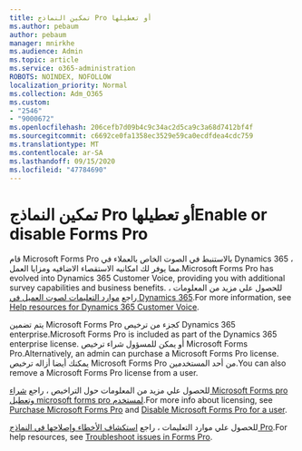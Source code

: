 ```yaml
---
title: تمكين النماذج Pro أو تعطيلها
ms.author: pebaum
author: pebaum
manager: mnirkhe
ms.audience: Admin
ms.topic: article
ms.service: o365-administration
ROBOTS: NOINDEX, NOFOLLOW
localization_priority: Normal
ms.collection: Adm_O365
ms.custom:
- "2546"
- "9000672"
ms.openlocfilehash: 206cefb7d09b4c9c34ac2d5ca9c3a68d7412bf4f
ms.sourcegitcommit: c6692ce0fa1358ec3529e59ca0ecdfdea4cdc759
ms.translationtype: MT
ms.contentlocale: ar-SA
ms.lasthandoff: 09/15/2020
ms.locfileid: "47784690"
---
```

# <a name="enable-or-disable-forms-pro"></a><span data-ttu-id="59dcc-102">تمكين النماذج Pro أو تعطيلها</span><span class="sxs-lookup"><span data-stu-id="59dcc-102">Enable or disable Forms Pro</span></span>

<span data-ttu-id="59dcc-103">قام Microsoft Forms Pro بالاستنبط في الصوت الخاص بالعملاء في Dynamics 365 ، مما يوفر لك امكانيه الاستقصاء الاضافيه ومزايا العمل.</span><span class="sxs-lookup"><span data-stu-id="59dcc-103">Microsoft Forms Pro has evolved into Dynamics 365 Customer Voice, providing you with additional survey capabilities and business benefits.</span></span> <span data-ttu-id="59dcc-104">للحصول علي مزيد من المعلومات ، راجع [موارد التعليمات لصوت العميل في Dynamics 365](https://go.microsoft.com/fwlink/p/?linkid=2128357).</span><span class="sxs-lookup"><span data-stu-id="59dcc-104">For more information, see [Help resources for Dynamics 365 Customer Voice](https://go.microsoft.com/fwlink/p/?linkid=2128357).</span></span>  

<span data-ttu-id="59dcc-105">يتم تضمين Microsoft Forms Pro كجزء من ترخيص Dynamics 365 enterprise.</span><span class="sxs-lookup"><span data-stu-id="59dcc-105">Microsoft Forms Pro is included as part of the Dynamics 365 enterprise license.</span></span> <span data-ttu-id="59dcc-106">أو يمكن للمسؤول شراء ترخيص Microsoft Forms Pro.</span><span class="sxs-lookup"><span data-stu-id="59dcc-106">Alternatively, an admin can purchase a Microsoft Forms Pro license.</span></span> <span data-ttu-id="59dcc-107">يمكنك أيضا أزاله ترخيص Microsoft Forms Pro من أحد المستخدمين.</span><span class="sxs-lookup"><span data-stu-id="59dcc-107">You can also remove a Microsoft Forms Pro license from a user.</span></span>  

<span data-ttu-id="59dcc-108">للحصول علي مزيد من المعلومات حول التراخيص ، راجع [شراء Microsoft Forms pro](https://docs.microsoft.com/forms-pro/purchase#purchase-microsoft-forms-pro-for-users-in-a-dynamics-365-tenant) [وتعطيل microsoft forms pro لمستخدم](https://docs.microsoft.com/forms-pro/purchase#disable-microsoft-forms-pro-for-a-user-1).</span><span class="sxs-lookup"><span data-stu-id="59dcc-108">For more info about licensing, see [Purchase Microsoft Forms Pro](https://docs.microsoft.com/forms-pro/purchase#purchase-microsoft-forms-pro-for-users-in-a-dynamics-365-tenant) and [Disable Microsoft Forms Pro for a user](https://docs.microsoft.com/forms-pro/purchase#disable-microsoft-forms-pro-for-a-user-1).</span></span>
  
<span data-ttu-id="59dcc-109">للحصول علي موارد التعليمات ، راجع [استكشاف الأخطاء وإصلاحها في النماذج Pro](https://docs.microsoft.com/forms-pro/troubleshoot).</span><span class="sxs-lookup"><span data-stu-id="59dcc-109">For help resources, see [Troubleshoot issues in Forms Pro](https://docs.microsoft.com/forms-pro/troubleshoot).</span></span>